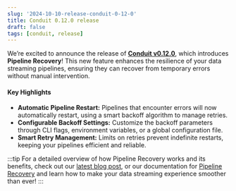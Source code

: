 ```yaml
---
slug: '2024-10-10-release-conduit-0-12-0'
title: Conduit 0.12.0 release
draft: false
tags: [conduit, release]
---
```


We’re excited to announce the release of [**Conduit v0.12.0**](https://github.com/ConduitIO/conduit/releases/tag/v0.12.0), which introduces **Pipeline Recovery**! This new feature enhances the resilience of your data streaming pipelines, ensuring they can recover from temporary errors without manual intervention.

<!--truncate-->

#### Key Highlights

-  **Automatic Pipeline Restart:** Pipelines that encounter errors will now automatically restart, using a smart backoff algorithm to manage retries.
-  **Configurable Backoff Settings:** Customize the backoff parameters through CLI flags, environment variables, or a global configuration file.
-  **Smart Retry Management:** Limits on retries prevent indefinite restarts, keeping your pipelines efficient and reliable.

:::tip
For a detailed overview of how Pipeline Recovery works and its benefits, check out our [latest blog post](#), or our documentation for [Pipeline Recovery](/docs/features/pipeline-recovery) and learn how to make your data streaming experience smoother than ever!
:::
